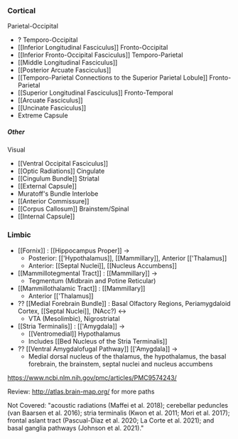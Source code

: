 ### Cortical
Parietal-Occipital
- ?
Temporo-Occipital
- [[Inferior Longitudinal Fasciculus]]
Fronto-Occipital
- [[Inferior Fronto-Occipital Fasciculus]]
Temporo-Parietal
- [[Middle Longitudinal Fasciculus]]
- [[Posterior Arcuate Fasciculus]]
- [[Temporo-Parietal Connections to the Superior Parietal Lobule]]
Fronto-Parietal
- [[Superior Longitudinal Fasciculus]]
Fronto-Temporal
- [[Arcuate Fasciculus]]
- [[Uncinate Fasciculus]]
- Extreme Capsule
##### Other
Visual
- [[Ventral Occipital Fasciculus]]
- [[Optic Radiations]]
Cingulate
- [[Cingulum Bundle]]
Striatal
- [[External Capsule]]
- Muratoff's Bundle
Interlobe
- [[Anterior Commissure]]
- [[Corpus Callosum]]
Brainstem/Spinal
- [[Internal Capsule]]

### Limbic
- [[Fornix]] : [[Hippocampus Proper]] -> 
	- Posterior: [['Hypothalamus]], [[Mammillary]], Anterior [['Thalamus]]
	- Anterior: [[Septal Nuclei]], [[Nucleus Accumbens]]
- [[Mammillotegmental Tract]] : [[Mammillary]] -> 
	- Tegmentum (Midbrain and Potine Reticular)
- [[Mammillothalamic Tract]] : [[Mammillary]]
	- Anterior [['Thalamus]]
- ?? [[Medial Forebrain Bundle]] : Basal Olfactory Regions, Periamygdaloid Cortex, [[Septal Nuclei]], (NAcc?) <->
	- VTA (Mesolimbic), Nigrostriatal
- [[Stria Terminalis]] : [['Amygdala]] ->
	- [[Ventromedial]] Hypothalamus
	- Includes [[Bed Nucleus of the Stria Terminalis]]
- ?? [[Ventral Amygdalofugal Pathway]] [['Amygdala]] ->
	- Medial dorsal nucleus of the thalamus, the hypothalamus, the basal forebrain, the brainstem, septal nuclei and nucleus accumbens






https://www.ncbi.nlm.nih.gov/pmc/articles/PMC9574243/

Review: http://atlas.brain-map.org/ for more paths

Not Covered: "acoustic radiations (Maffei et al. 2018); cerebellar peduncles (van Baarsen et al. 2016); stria terminalis (Kwon et al. 2011; Mori et al. 2017); frontal aslant tract (Pascual-Diaz et al. 2020; La Corte et al. 2021); and basal ganglia pathways (Johnson et al. 2021)."